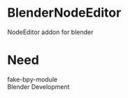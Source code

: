 # BlenderNodeEditor
NodeEditor addon for blender



# Need  
fake-bpy-module  
Blender Development  

